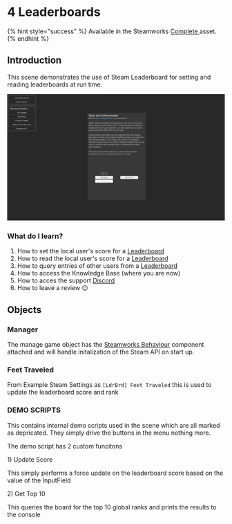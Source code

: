 # 4 Leaderboards

{% hint style="success" %}
Available in the Steamworks [Complete ](https://assetstore.unity.com/packages/tools/utilities/ux-v2-complete-201905)asset.
{% endhint %}

## Introduction&#x20;

This scene demonstrates the use of Steam Leaderboard for setting and reading leaderboards at run time.

![](<../../../../.gitbook/assets/image (157).png>)

### What do I learn?

1. How to set the local user's score for a [Leaderboard](../../objects/leaderboard.md)
2. How to read the local user's score for a [Leaderboard](../../objects/leaderboard.md)
3. How to query entries of other users from a [Leaderboard](../../objects/leaderboard.md)
4. How to access the Knowledge Base (where you are now)
5. How to acces the support [Discord ](https://discord.gg/6X3xrRc)
6. How to leave a review 😉

## Objects

### Manager

The manage game object has the [Steamworks Behaviour](../../components/steamworks-behaviour.md) component attached and will handle initalization of the Steam API on start up.

### Feet Traveled

From Example Steam Settings as `[LdrBrd] Feet Traveled` this is used to update the leaderboard score and rank

### DEMO SCRIPTS

This contains internal demo scripts used in the scene which are all marked as depricated. They simply drive the buttons in the menu nothing more.

The demo script has 2 custom funcitons

1\) Update Score

This simply performs a force update on the leaderboard score based on the value of the InputField

2\) Get Top 10

This queries the board for the top 10 global ranks and prints the results to the console
